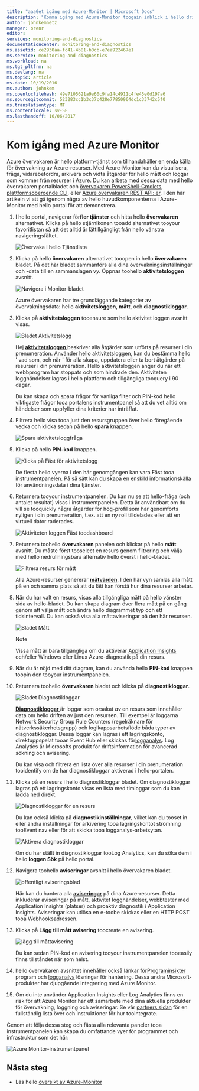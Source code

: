 ```yaml
---
title: "aaaGet igång med Azure-Monitor | Microsoft Docs"
description: "Komma igång med Azure-Monitor toogain inblick i hello driften av dina resurser och vidta åtgärder som är baserade på data."
author: johnkemnetz
manager: orenr
editor: 
services: monitoring-and-diagnostics
documentationcenter: monitoring-and-diagnostics
ms.assetid: ce2930aa-fc41-4b81-b0cb-e7ea922467e1
ms.service: monitoring-and-diagnostics
ms.workload: na
ms.tgt_pltfrm: na
ms.devlang: na
ms.topic: article
ms.date: 10/19/2016
ms.author: johnkem
ms.openlocfilehash: 49e7105621a9e60c9fa14c4911c4fe45e0d197a6
ms.sourcegitcommit: 523283cc1b3c37c428e77850964dc1c33742c5f0
ms.translationtype: MT
ms.contentlocale: sv-SE
ms.lasthandoff: 10/06/2017
---
```

# <a name="get-started-with-azure-monitor"></a>Kom igång med Azure Monitor
Azure övervakaren är hello platform-tjänst som tillhandahåller en enda källa för övervakning av Azure-resurser. Med Azure-Monitor kan du visualisera, fråga, vidarebefordra, arkivera och vidta åtgärder för hello mått och loggar som kommer från resurser i Azure. Du kan arbeta med dessa data med hello övervakaren portalbladet och [övervakaren PowerShell-Cmdlets](insights-powershell-samples.md), [plattformsoberoende CLI](insights-cli-samples.md), eller [Azure övervakaren REST API: er](https://msdn.microsoft.com/library/dn931943.aspx). I den här artikeln vi att gå igenom några av hello huvudkomponenterna i Azure-Monitor med hello portal för att demonstrera.

1. I hello portal, navigerar för**fler tjänster** och hitta hello **övervakaren** alternativet. Klicka på hello stjärnikonen tooadd alternativet tooyour favoritlistan så att det alltid är lättillgängligt från hello vänstra navigeringsfältet.
   
    ![Övervaka i hello Tjänstlista](./media/monitoring-get-started/monitor-more-services.png)
2. Klicka på hello **övervakaren** alternativet tooopen in hello **övervakaren** bladet. På det här bladet sammanförs alla dina övervakningsinställningar och -data till en sammanslagen vy. Öppnas toohello **aktivitetsloggen** avsnitt.
   
    ![Navigera i Monitor-bladet](./media/monitoring-get-started/monitor-blade-nav.png)
   
    Azure övervakaren har tre grundläggande kategorier av övervakningsdata: hello **aktivitetsloggen**, **mått**, och **diagnostikloggar**.
3. Klicka på **aktivitetsloggen** tooensure som hello aktivitet loggen avsnitt visas.
   
    ![Bladet Aktivitetslogg](./media/monitoring-get-started/monitor-act-log-blade.png)
   
    Hej [ **aktivitetsloggen** ](monitoring-overview-activity-logs.md) beskriver alla åtgärder som utförts på resurser i din prenumeration. Använder hello aktivitetsloggen, kan du bestämma hello ' vad som, och när ' för alla skapa, uppdatera eller ta bort åtgärder på resurser i din prenumeration. Hello aktivitetsloggen anger du när ett webbprogram har stoppats och som hindrade den. Aktiviteten logghändelser lagras i hello plattform och tillgängliga tooquery i 90 dagar.
   
    Du kan skapa och spara frågor för vanliga filter och PIN-kod hello viktigaste frågor tooa portalens instrumentpanel så att du vet alltid om händelser som uppfyller dina kriterier har inträffat.
4. Filtrera hello visa tooa just den resursgruppen över hello föregående vecka och klicka sedan på hello **spara** knappen.
   
    ![Spara aktivitetsloggfråga](./media/monitoring-get-started/monitor-act-log-save.png)
5. Klicka på hello **PIN-kod** knappen.
   
    ![Klicka på Fäst för aktivitetslogg](./media/monitoring-get-started/monitor-act-log-pin.png)
   
    De flesta hello vyerna i den här genomgången kan vara Fäst tooa instrumentpanelen. På så sätt kan du skapa en enskild informationskälla för användningsdata i dina tjänster. 
6. Returnera tooyour instrumentpanelen. Du kan nu se att hello-fråga (och antalet resultat) visas i instrumentpanelen. Detta är användbart om du vill se tooquickly några åtgärder för hög-profil som har genomförts nyligen i din prenumeration, t.ex. att en ny roll tilldelades eller att en virtuell dator raderades.
   
    ![Aktiviteten loggen Fäst toodashboard](./media/monitoring-get-started/monitor-act-log-db.png)
7. Returnera toohello **övervakaren** panelen och klickar på hello **mått** avsnitt. Du måste först tooselect en resurs genom filtrering och välja med hello nedrullningsbara alternativ hello överst i hello-bladet.
   
    ![Filtrera resurs för mått](./media/monitoring-get-started/monitor-met-filter.png)
   
    Alla Azure-resurser genererar [**mätvärden**](monitoring-overview-metrics.md). I den här vyn samlas alla mått på en och samma plats så att du lätt kan förstå hur dina resurser arbetar.
8. När du har valt en resurs, visas alla tillgängliga mått på hello vänster sida av hello-bladet. Du kan skapa diagram över flera mått på en gång genom att välja mått och ändra hello diagrammet typ och ett tidsintervall. Du kan också visa alla måttaviseringar på den här resursen.
   
    ![Bladet Mått](./media/monitoring-get-started/monitor-metric-blade.png)
   
   > [!NOTE]
   > Vissa mått är bara tillgängliga om du aktiverar [Application Insights](../application-insights/app-insights-overview.md) och/eller Windows eller Linux Azure-diagnostik på din resurs.
   > 
   > 
9. När du är nöjd med ditt diagram, kan du använda hello **PIN-kod** knappen toopin den tooyour instrumentpanelen.
10. Returnera toohello **övervakaren** bladet och klicka på **diagnostikloggar**.
    
    ![Bladet Diagnostikloggar](./media/monitoring-get-started/monitor-diaglogs-blade.png)
    
    [**Diagnostikloggar** ](monitoring-overview-of-diagnostic-logs.md) är loggar som orsakat *av* en resurs som innehåller data om hello driften av just den resursen. Till exempel är loggarna Network Security Group Rule Counters (regelräknare för nätverkssäkerhetsgrupp) och logikappsarbetsflöde båda typer av diagnostikloggar. Dessa loggar kan lagras i ett lagringskonto, direktuppspelat tooan Event Hub eller skickas för[logganalys](../log-analytics/log-analytics-overview.md). Log Analytics är Microsofts produkt för driftsinformation för avancerad sökning och avisering.
    
    Du kan visa och filtrera en lista över alla resurser i din prenumeration tooidentify om de har diagnostikloggar aktiverad i hello-portalen.
11. Klicka på en resurs i hello diagnostikloggar bladet. Om diagnostikloggar lagras på ett lagringskonto visas en lista med timloggar som du kan ladda ned direkt.
    
    ![Diagnostikloggar för en resurs](./media/monitoring-get-started/monitor-diaglogs-detail.png)
    
    Du kan också klicka på **diagnostikinställningar**, vilket kan du tooset in eller ändra inställningar för arkivering tooa lagringskontot strömning tooEvent nav eller för att skicka tooa logganalys-arbetsytan.
    
    ![Aktivera diagnostikloggar](./media/monitoring-get-started/monitor-diaglogs-enable.png)
    
    Om du har ställt in diagnostikloggar tooLog Analytics, kan du söka dem i hello **loggen Sök** på hello portal.
12. Navigera toohello **aviseringar** avsnitt i hello övervakaren bladet.
    
    ![offentligt aviseringsblad](./media/monitoring-get-started/monitor-alerts-nopp.png)
    
    Här kan du hantera alla [**aviseringar**](monitoring-overview-alerts.md) på dina Azure-resurser. Detta inkluderar aviseringar på mått, aktivitet logghändelser, webbtester med Application Insights (platser) och proaktiv diagnostik i Application Insights. Aviseringar kan utlösa en e-toobe skickas eller en HTTP POST tooa Webhooksadressen.
13. Klicka på **Lägg till mått avisering** toocreate en avisering.
    
    ![lägg till måttavisering](./media/monitoring-get-started/monitor-alerts-add.png)
    
    Du kan sedan PIN-kod en avisering tooyour instrumentpanelen tooeasily finns tillståndet när som helst.
14. hello övervakaren avsnittet innehåller också länkar för[Programinsikter](../application-insights/app-insights-overview.md) program och [logganalys](../log-analytics/log-analytics-overview.md) lösningar för hantering. Dessa andra Microsoft-produkter har djupgående integrering med Azure Monitor.
15. Om du inte använder Application Insights eller Log Analytics finns en risk för att Azure Monitor har ett samarbete med dina aktuella produkter för övervakning, loggning och aviseringar. Se vår [partners sidan](monitoring-partners.md) för en fullständig lista över och instruktioner för hur toointegrate.

Genom att följa dessa steg och fästa alla relevanta paneler tooa instrumentpanelen kan skapa du omfattande vyer för programmet och infrastruktur som det här:

![Azure Monitor-instrumentpanel](./media/monitoring-get-started/monitor-final-dash.png)

## <a name="next-steps"></a>Nästa steg
* Läs hello [översikt av Azure-Monitor](monitoring-overview.md)

